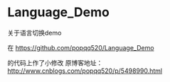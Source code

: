 # Language_Demo
关于语言切换demo

在
https://github.com/popqq520/Language_Demo

的代码上作了小修改
原博客地址：http://www.cnblogs.com/popqq520/p/5498990.html
